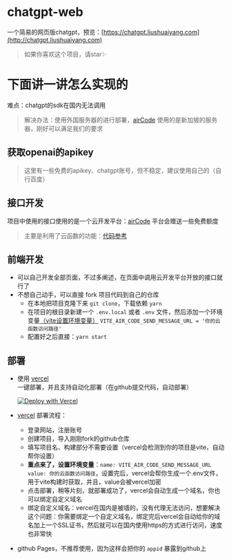 # chatgpt-web
一个简易的网页版chatgpt，预览：[https://chatgpt.liushuaiyang.com](http://chatgpt.liushuaiyang.com)
> 如果你喜欢这个项目，请star✨

# 下面讲一讲怎么实现的
难点：chatgpt的sdk在国内无法调用
> 解决办法：使用外国服务器的进行部署，[airCode](https://docs-cn.aircode.io/) 使用的是新加坡的服务器，刚好可以满足我们的要求

## 获取openai的apikey

> 这里有一些免费的apikey、chatgpt账号，但不稳定，建议使用自己的（自行百度）

## 接口开发
项目中使用的接口使用的是一个云开发平台：[airCode](https://docs-cn.aircode.io/) 平台会赠送一些免费额度
> 主要是利用了云函数的功能：[代码参考](./example/sendMessage.js)

## 前端开发
- 可以自己开发全部页面，不过多阐述，在页面中调用云开发平台开放的接口就行了
- 不想自己动手，可以直接 fork 项目代码到自己的仓库
   - 在本地把项目克隆下来 `git clone`，下载依赖 `yarn`
   - 在项目的根目录新建一个 `.env.local` 或者 `.env` 文件，然后添加一个环境变量[（vite设置环境变量）](https://cn.vitejs.dev/guide/env-and-mode.html#env-variables-and-modes) `VITE_AIR_CODE_SEND_MESSAGE_URL = '你的云函数访问路径' `
   - 配置好之后直接：`yarn start`

## 部署
- 使用 [vercel](https://vercel.com/) 一键部署，并且支持自动化部署（在github提交代码，自动部署）

  [![Deploy with Vercel](https://vercel.com/button?utm_source=busiyi&utm_campaign=oss)](https://vercel.com/new/clone?utm_source=busiyi&utm_campaign=oss&repository-url=https://github.com/LsyWeb/chatgpt-web&env=VITE_AIR_CODE_SEND_MESSAGE_URL)

- [vercel](https://vercel.com/) 部署流程：
  - 登录网站，注册账号
  - 创建项目，导入刚刚fork的github仓库
  - 填写项目名、构建部分不需要设置（vercel会检测到你的项目是vite，自动帮你设置）
  - **重点来了，设置环境变量**：`name: VITE_AIR_CODE_SEND_MESSAGE_URL` `value: 你的云函数访问路径`，设置完后，vercel会帮你生成一个.env文件，用于vite构建时获取，并且，value会被vercel加密
  - 点击部署，稍等片刻，就部署成功了，vercel会自动生成一个域名，你也可以绑定自定义域名
  - 绑定自定义域名：vercel在国内是被墙的，没有代理无法访问，想要解决这个问题：你需要绑定一个自定义域名，绑定完后vercel会自动给你的域名加上一个SSL证书，然后就可以在国内使用https的方式进行访问，速度也非常快
- github Pages，不推荐使用，因为这样会把你的 `appid` 暴露到github上
